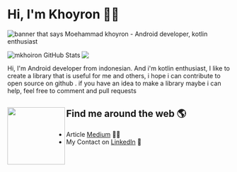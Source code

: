 # Hi, I'm Khoyron 👋🏾

<img src="https://raw.githubusercontent.com/mkhoiron/mkhoiron/master/bg_header.png" alt="banner that says Moehammad khoyron - Android developer, kotlin enthusiast"><br />

<img align="left" src="https://github-readme-stats.vercel.app/api?username=mkhoiron&show_icons=true&line_height=27&count_private=true&title_color=ffffff&text_color=c9cacc&icon_color=2bbc8a&bg_color=454545" alt="mkhoiron GitHub Stats" />
<img align="center" src="https://github-readme-stats.vercel.app/api/top-langs/?username=mkhoiron&title_color=ffffff&text_color=c9cacc&icon_color=2bbc8a&bg_color=454545" />

Hi, I'm Android developer from indonesian. And i'm kotlin enthusiast, I like to create a library that is useful for me and others, i hope i can contribute to open source on github . if you have an idea to make a library maybe i can help, feel free to comment and pull requests <br />


## Find me around the web 🌎 <a href="https://github.com/mkhoiron"><img align="left" width="130" height="130" src="https://raw.githubusercontent.com/mkhoiron/mkhoiron/master/gif/git.gif?raw=true"></a>
- Article <a href="https://medium.com/@khoiron/">Medium</a> ✍🏾
- My Contact on <a href="https://www.linkedin.com/in/khoiron/">LinkedIn</a> 💼
